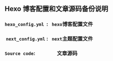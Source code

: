 ## Hexo 博客配置和文章源码备份说明

###  `hexo_config.yml`  :    `hexo`博客配置文件

###  `next_config.yml`  :    `next`主题配置文件

###  `Source code`:        &emsp;&emsp;&emsp;&emsp;文章源码
